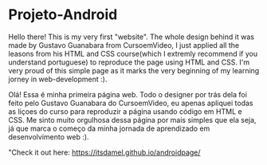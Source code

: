 # Projeto-Android
Hello there! This is my very first "website". The whole design behind it was made by Gustavo Guanabara from CursoemVideo, I just applied all the leasons from his HTML and CSS course(which I extremly recommend if you understand portuguese) to reproduce the page using HTML and CSS. I'm very proud of this simple page as it marks the very beginning of my learning jorney in web-development :).

Olá! Essa é minha primeira página web. Todo o designer por trás dela foi feito pelo Gustavo Guanabara do CursoemVideo, eu apenas apliquei todas as liçoes do curso para reproduzir a página usando código em HTML e CSS. Me sinto muito orgulhosa dessa página por mais simples que ela seja, já que marca o começo da minha jornada de aprendizado em desenvolvimento web :).

"Check it out here: https://itsdamel.github.io/androidpage/
